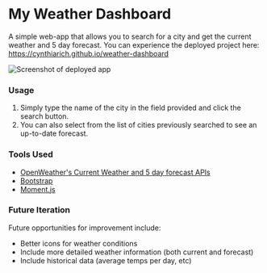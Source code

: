 # My Weather Dashboard

A simple web-app that allows you to search for a city and get the current weather and 5 day forecast. You can experience the deployed project here: https://cynthiarich.github.io/weather-dashboard

![Screenshot of deployed app](https://user-images.githubusercontent.com/15653252/71303017-cc624600-2380-11ea-910b-96223763a2f4.png)

### Usage

1. Simply type the name of the city in the field provided and click the search button.
2. You can also select from the list of cities previously searched to see an up-to-date forecast.

### Tools Used

- [OpenWeather's Current Weather and 5 day forecast APIs](https://openweathermap.org/api)
- [Bootstrap](https://getbootstrap.com/)
- [Moment.js](https://momentjs.com/)

### Future Iteration

Future opportunities for improvement include:

- Better icons for weather conditions
- Include more detailed weather information (both current and forecast)
- Include historical data (average temps per day, etc)

